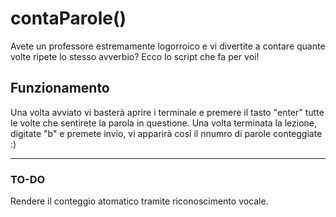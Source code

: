 # contaParole()

Avete un professore estremamente logorroico e vi divertite a contare quante volte ripete lo stesso avverbio? Ecco lo script che fa per voi!

## Funzionamento

Una volta avviato vi basterà aprire i terminale e premere il tasto "enter" tutte le volte che sentirete la parola in questione. Una volta terminata la lezione, digitate "b" e premete invio, vi apparirà così il nnumro di parole conteggiate :)

___

### TO-DO

Rendere il conteggio atomatico tramite riconoscimento vocale.
